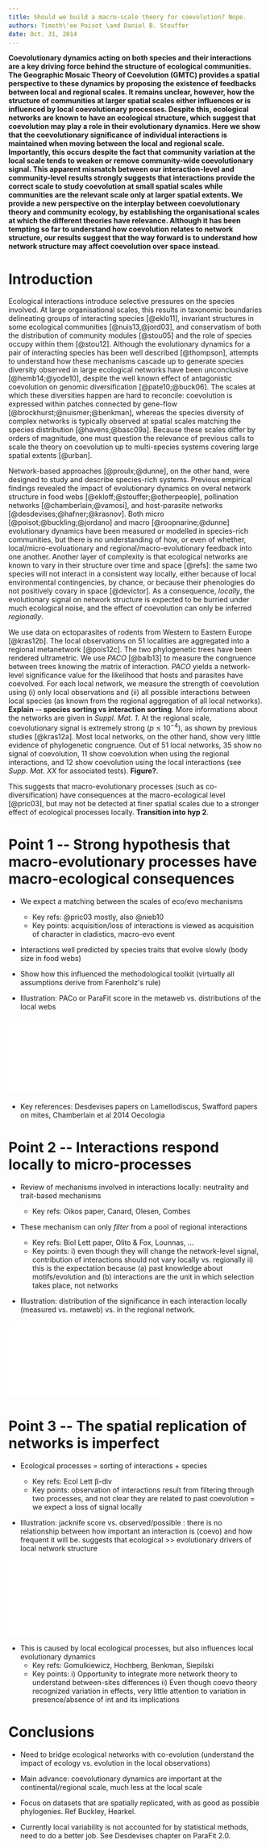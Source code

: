 ```yaml
---
title: Should we build a macro-scale theory for coevolution? Nope.
authors: Timoth\'ee Poisot \and Daniel B. Stouffer
date: Oct. 31, 2014
---
```


**Coevolutionary dynamics acting on both species and their interactions
are a key driving force behind the structure of ecological communities. The
Geographic Mosaic Theory of Coevolution (GMTC) provides a spatial perspective
to these dynamics by proposing the existence of feedbacks between local
and regional scales. It remains unclear, however, how the structure of
communities at larger spatial scales either influences or is influenced by
local coevolutionary processes. Despite this, ecological networks are known
to have an ecological structure, which suggest that coevolution may play a
role in their evolutionary dynamics. Here we show that the coevolutionary
significance of individual interactions is maintained when moving between
the local and regional scale. Importantly, this occurs despite the fact that
community variation at the local scale tends to weaken or remove community-wide
coevolutionary signal. This apparent mismatch between our interaction-level
and community-level results strongly suggests that interactions provide the
correct scale to study coevolution at small spatial scales while communities
are the relevant scale only at larger spatial extents. We provide a new
perspective on the interplay between coevolutionary theory and community
ecology, by establishing the organisational scales at which the different
theories have relevance. Although it has been tempting so far to understand
how coevolution relates to network structure, our results suggest that the
way forward is to understand how network structure may affect coevolution
over space instead.**

# Introduction

Ecological interactions introduce selective pressures on the species
involved. At large organisational scales, this results in taxonomic boundaries
delineating groups of interacting species [@eklo11], invariant structures in
some ecological communities [@nuis13,@jord03], and conservatism of both the
distribution of community modules [@stou05] and the role of species occupy
within them [@stou12]. Although the evolutionary dynamics for a pair of
interacting species has been well described [@thompson], attempts to understand
how these mechanisms cascade up to generate species diversity observed in
large ecological networks have been unconclusive [@hemb14;@yode10], despite
the well known effect of antagonistic coevolution on genomic diversification
[@pate10;@buck06]. The scales at which these diversities happen are hard to
reconcile: coevolution is expressed within patches connected by gene-flow
[@brockhurst;@nuismer;@benkman], whereas the species diversity of complex
networks is typically observed at spatial scales matching the species
distribution [@havens;@basc09a]. Because these scales differ by orders of
magnitude, one must question the relevance of previous calls to scale the
theory on coevolution up to multi-species systems covering large spatial
extents [@urban].

Network-based approaches [@proulx;@dunne], on the other hand, were designed to
study and describe species-rich systems. Previous empirical findings revealed
the impact of evolutionary dynamics on overal network structure in food webs
[@ekloff;@stouffer;@otherpeople], pollination networks [@chamberlain;@vamosi],
and host-parasite networks [@desdevises;@hafner;@krasnov]. Both micro
[@poisot;@buckling;@jordano] and macro [@roopnarine;@dunne] evolutionary
dynamics have been measured or modelled in species-rich communities, but there
is no understanding of how, or even of whether, local/micro-evoluationary
and regional/macro-evolutionary feedback into one another.  Another layer of
complexity is that ecological networks are known to vary in their structure
over time and space [@refs]: the same two species will not interact in a
consistent way locally, either because of local environmental contingencies,
by chance, or because their phenologies do not positively covary in space
[@devictor]. As a consequence, *locally*, the evolutionary signal on network
structure is expected to be burried under much ecological noise, and the
effect of coevolution can only be inferred *regionally*.

We use data on ectoparasites of rodents from Western to Eastern Europe
[@kras12b]. The local observations on 51 localities are aggregated into a
regional metanetwork [@pois12c]. The two phylogenetic trees have been rendered
ultrametric. We use *PACO* [@balb13] to measure the congruence between trees
knowing the matrix of interaction. *PACO* yields a network-level significance
value for the likelihood that hosts and parasites have coevolved. For
each local network, we measure the strength of coevolution using (i) only
local observations and (ii) all possible interactions between local species
(as known from the regional aggregation of all local networks). **Explain
-- species sorting vs interaction sorting**. More informations about the
networks are given in *Suppl. Mat. 1*. At the regional scale, coevolutionary
signal is extremely strong ($p \leq 10^{-4}$), as shown by previous studies
[@kras12a]. Most local networks, on the other hand, show very little evidence
of phylogenetic congruence. Out of 51 local networks, 35 show no signal
of coevolution, 11 show coevolution when using the regional interactions,
and 12 show coevolution using the local interactions (see *Supp.  Mat. XX*
for associated tests). **Figure?**.

This suggests that macro-evolutionary processes (such as co-diversification)
have consequences at the macro-ecological level [@pric03], but may not be
detected at finer spatial scales due to a stronger effect of ecological
processes locally. **Transition into hyp 2**.

# Point 1 -- Strong hypothesis that macro-evolutionary processes have macro-ecological consequences

- We expect a matching between the scales of eco/evo mechanisms
  - Key refs: @pric03 mostly, also @nieb10
  - Key points: acquisition/loss of interactions is viewed as acquisition of character in cladistics, macro-evo event

- Interactions well predicted by species traits that evolve slowly (body
size in food webs)

- Show how this influenced the methodological toolkit (virtually all
assumptions derive from Farenholz's rule)

- Illustration: PACo or ParaFit score in the metaweb vs. distributions of
the local webs

![figure1]

- Key references: Desdevises papers on Lamellodiscus, Swafford papers on
mites, Chamberlain et al 2014 Oecologia

# Point 2 -- Interactions respond locally to micro-processes

- Review of mechanisms involved in interactions locally: neutrality and trait-based mechanisms
  - Key refs: Oikos paper, Canard, Olesen, Combes

- These mechanism can only *filter* from a pool of regional interactions
  - Key refs: Biol Lett paper, Olito & Fox, Lounnas, ...
  - Key points: i) even though they will change the network-level signal, contribution of interactions should not vary locally vs. regionally ii) this is the expectation because (a) past knowledge about motifs/evolution and (b) interactions are the unit in which selection takes place, not networks

- Illustration: distribution of the significance in each interaction locally
(measured vs. metaweb) vs. in the regional network.

![figure2]

# Point 3 -- The spatial replication of networks is imperfect

- Ecological processes = sorting of interactions + species
  - Key refs: Ecol Lett &beta;-div
  - Key points: observation of interactions result from filtering through two processes, and not clear they are related to past coevolution = we expect a loss of signal locally

- Illustration: jacknife score vs. observed/possible : there is no relationship
between how important an interaction is (coevo) and how frequent it will
be. suggests that ecological >> evolutionary drivers of local network structure

![figure3]

- This is caused by local ecological processes, but also influences local evolutionary dynamics
  - Key refs: Gomulkiewicz, Hochberg, Benkman, Siepilski
  - Key points: i) Opportunity to integrate more network theory to understand between-sites differences ii) Even though coevo theory recognized variation in effects, very little attention to variation in presence/absence of int and its implications

# Conclusions

- Need to bridge ecological networks with co-evolution (understand the impact
of ecology vs. evolution in the local observations)

- Main advance: coevolutionary dynamics are important at the
continental/regional scale, much less at the local scale

- Focus on datasets that are spatially replicated, with as good as possible
phylogenies. Ref Buckley, Hearkel.

- Currently local variability is not accounted for by statistical methods,
need to do a better job. See Desdevises chapter on ParaFit 2.0.

[figure1]: ../figures/figure1.pdf "We determined whether a significant matching existed between hosts and parasites phylogenies at each location, using the PACo method. The association matrices used where (i) the *local* (observed) interactions, and (ii) the *regional* (possible, after aggregating all local datasets) ones. Surprisingly, and even though the regional dataset shows a strong co-cladogenetic structure, very few samplign sites show this too; 35 out of 51 communities where found not to be coevolved using either matrices."

[figure2]: ../figures/figure2.pdf "TODO"

[figure3]: ../figures/figure3.pdf "TODO"

